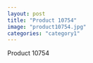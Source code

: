 ```yaml
---
layout: post
title: "Product 10754"
image: "product10754.jpg"
categories: "category1"
---
```

Product 10754
